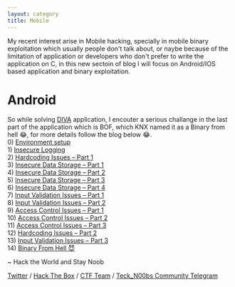 ```yaml
---
layout: category
title: Mobile
---
```


<p>My recent interest arise in Mobile hacking, specially in mobile binary exploitation which usually people don't talk about, or naybe because of the limitation of application or developers who don't prefer to write the application on C, in this new sectoin of blog I will focus on Android/IOS based application and binary exploitation. </p>

<h1 Class="message">
  Android
</h1>

So while solving [DIVA](https://github.com/payatu/diva-android) application, I encouter a serious challange in the last part of the application which is BOF, which KNX named it as a Binary from hell 😂, for more details follow the blog below 😂.
<br>  0) [Environment setup](https://teckk2.github.io/mobile/2020/08/15/DIVA-Setup.html)
<br>  1) [Insecure Logging](https://teckk2.github.io/mobile/2020/08/15/DIVA-Insecure_Logging.html)
<br>  2) [Hardcoding Issues – Part 1](https://teckk2.github.io/mobile/2020/08/15/DIVA-Hardcoding-Issues-1.html)
<br>  3) [Insecure Data Storage – Part 1]()
<br>  4) [Insecure Data Storage – Part 2]()
<br>  5) [Insecure Data Storage – Part 3]()
<br>  6) [Insecure Data Storage – Part 4]()
<br>  7) [Input Validation Issues – Part 1]()
<br>  8) [Input Validation Issues – Part 2]()
<br>  9) [Access Control Issues – Part 1]()
<br>  10) [Access Control Issues – Part 2]()
<br>  11) [Access Control Issues – Part 3]()
<br>  12) [Hardcoding Issues – Part 2]()
<br>  13) [Input Validation Issues – Part 3]()
<br>  14) [Binary From Hell 😈]()

<p class="message">
  ~ Hack the World and Stay Noob
</p>

[Twitter](https://twitter.com/Teck__K2) / [Hack The Box](https://www.hackthebox.eu/profile/966) / [CTF Team](https://ctftime.org/team/20102) /
[Teck_N00bs Community Telegram](https://t.me/Teck_N00bs)

<script src="https://www.hackthebox.eu/badge/966"> </script>
